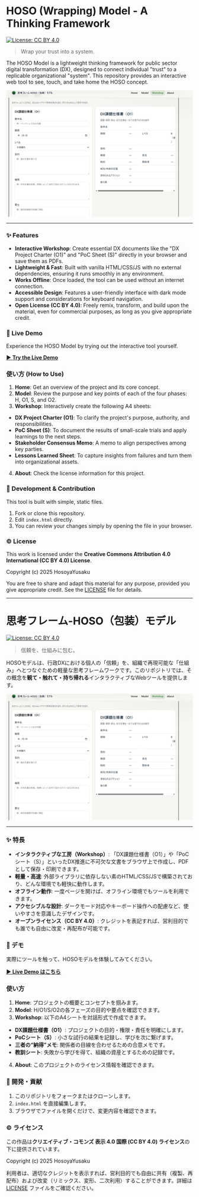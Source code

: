 # HOSO (Wrapping) Model - A Thinking Framework

[![License: CC BY 4.0](https://img.shields.io/badge/License-CC_BY_4.0-lightgrey.svg)](https://creativecommons.org/licenses/by/4.0/)

> Wrap your trust into a system.

The HOSO Model is a lightweight thinking framework for public sector digital transformation (DX), designed to connect individual "trust" to a replicable organizational "system". This repository provides an interactive web tool to see, touch, and take home the HOSO concept.

![Screenshot of the HOSO Model web tool](./hoso-model-screenshot.png)

---

### ✨ Features

- **Interactive Workshop**: Create essential DX documents like the "DX Project Charter (O1)" and "PoC Sheet (S)" directly in your browser and save them as PDFs.
- **Lightweight & Fast**: Built with vanilla HTML/CSS/JS with no external dependencies, ensuring it runs smoothly in any environment.
- **Works Offline**: Once loaded, the tool can be used without an internet connection.
- **Accessible Design**: Features a user-friendly interface with dark mode support and considerations for keyboard navigation.
- **Open License (CC BY 4.0)**: Freely remix, transform, and build upon the material, even for commercial purposes, as long as you give appropriate credit.

### 🚀 Live Demo

Experience the HOSO Model by trying out the interactive tool yourself.

**[▶ Try the Live Demo](https://hosoyayusaku.github.io/hoso-model/)**

### 使い方 (How to Use)

1. **Home**: Get an overview of the project and its core concept.
2. **Model**: Review the purpose and key points of each of the four phases: H, O1, S, and O2.
3. **Workshop**: Interactively create the following A4 sheets:
  - **DX Project Charter (O1)**: To clarify the project's purpose, authority, and responsibilities.
  - **PoC Sheet (S)**: To document the results of small-scale trials and apply learnings to the next steps.
  - **Stakeholder Consensus Memo**: A memo to align perspectives among key parties.
  - **Lessons Learned Sheet**: To capture insights from failures and turn them into organizational assets.
4. **About**: Check the license information for this project.

### 🔧 Development & Contribution

This tool is built with simple, static files.

1. Fork or clone this repository.
2. Edit `index.html` directly.
3. You can review your changes simply by opening the file in your browser.

### ©️ License

This work is licensed under the **Creative Commons Attribution 4.0 International (CC BY 4.0) License**.

Copyright (c) 2025 HosoyaYusaku

You are free to share and adapt this material for any purpose, provided you give appropriate credit. See the [LICENSE](./LICENSE) file for details.

---

# 思考フレーム-HOSO（包装）モデル

[![License: CC BY 4.0](https://img.shields.io/badge/License-CC_BY_4.0-lightgrey.svg)](https://creativecommons.org/licenses/by/4.0/deed.ja)

> 信頼を、仕組みに包む。

HOSOモデルは、行政DXにおける個人の「信頼」を、組織で再現可能な「仕組み」へとつなぐための軽量な思考フレームワークです。このリポジトリでは、その概念を**観て・触れて・持ち帰れる**インタラクティブなWebツールを提供します。

![HOSOモデルのスクリーンショット](./hoso-model-screenshot.png)

---

### ✨ 特長

- **インタラクティブな工房（Workshop）**: 「DX課題仕様書（O1）」や「PoCシート（S）」といったDX推進に不可欠な文書をブラウザ上で作成し、PDFとして保存・印刷できます。
- **軽量・高速**: 外部ライブラリに依存しない素のHTML/CSS/JSで構築されており、どんな環境でも軽快に動作します。
- **オフライン動作**: 一度ページを開けば、オフライン環境でもツールを利用できます。
- **アクセシブルな設計**: ダークモード対応やキーボード操作への配慮など、使いやすさを意識したデザインです。
- **オープンライセンス（CC BY 4.0）**: クレジットを表記すれば、営利目的でも誰でも自由に改変・再配布が可能です。

### 🚀 デモ

実際にツールを触って、HOSOモデルを体験してみてください。

**[▶ Live Demo はこちら](https://hosoyayusaku.github.io/hoso-model/)**

### 使い方

1. **Home**: プロジェクトの概要とコンセプトを掴みます。
2. **Model**: H/O1/S/O2の各フェーズの目的や要点を確認できます。
3. **Workshop**: 以下のA4シートを対話形式で作成できます。
  - **DX課題仕様書（O1）**: プロジェクトの目的・権限・責任を明確にします。
  - **PoCシート（S）**: 小さな試行の結果を記録し、学びを次に繋げます。
  - **三者の“納得”メモ**: 関係者の目線を合わせるための合意メモです。
  - **教訓シート**: 失敗から学びを得て、組織の資産とするための記録です。
4. **About**: このプロジェクトのライセンス情報を確認できます。

### 🔧 開発・貢献

1. このリポジトリをフォークまたはクローンします。
2. `index.html` を直接編集します。
3. ブラウザでファイルを開くだけで、変更内容を確認できます。

### ©️ ライセンス

この作品は**クリエイティブ・コモンズ 表示 4.0 国際 (CC BY 4.0) ライセンス**の下に提供されています。

Copyright (c) 2025 HosoyaYusaku

利用者は、適切なクレジットを表示すれば、営利目的でも自由に共有（複製、再配布）および改変（リミックス、変形、二次利用）することができます。詳細は [LICENSE](./LICENSE) ファイルをご確認ください。

